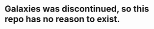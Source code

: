 # Galaxies was discontinued, so this repo has no reason to exist.

<!--# Galaxies Issues
**This repository is intended for issues for the Galaxies bot**
**Issues can be:**
- Suggestions
- Bug reports
- Or just asking for help about the bot
## [Create an issue](https://github.com/Galaxies-Bot/issues/issues/new)
-->
